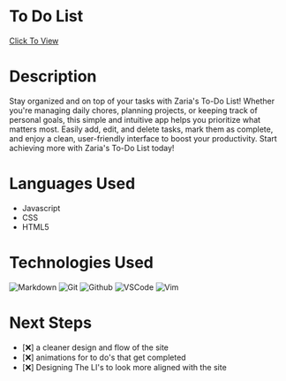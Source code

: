 # To Do List
[Click To View](https://zariastodolist.netlify.app)


# Description 

Stay organized and on top of your tasks with Zaria's To-Do List! Whether you're managing daily chores, planning projects, or keeping track of personal goals, this simple and intuitive app helps you prioritize what matters most. Easily add, edit, and delete tasks, mark them as complete, and enjoy a clean, user-friendly interface to boost your productivity. Start achieving more with Zaria's To-Do List today!


    
# Languages Used
 - Javascript
 - CSS
 - HTML5


# Technologies Used
  ![Markdown](https://img.shields.io/badge/-Markdown-05122A?style=flat&logo=markdown)
  ![Git](https://img.shields.io/badge/-Git-05122A?style=flat&logo=git)
  ![Github](https://img.shields.io/badge/-GitHub-05122A?style=flat&logo=github)
  ![VSCode](https://img.shields.io/badge/-VS_Code-05122A?style=flat&logo=visualstudio)
  ![Vim](https://img.shields.io/badge/-Vim-05122A?style=flat&logo=vim)
  


# Next Steps

- [:x:] a cleaner design and flow of the site
- [:x:] animations for to do's that get completed 
- [:x:] Designing The LI's to look more aligned with the site
